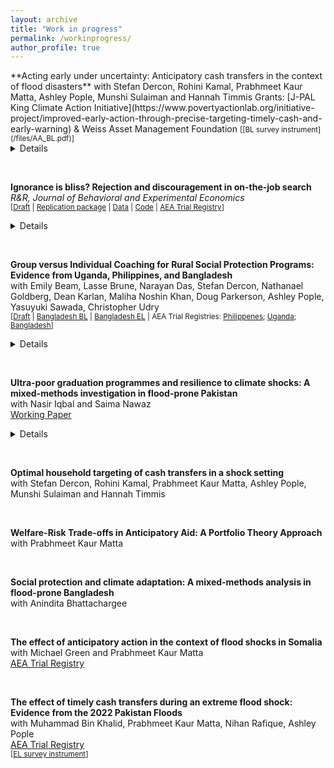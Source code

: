 ```yaml
---
layout: archive
title: "Work in progress"
permalink: /workinprogress/
author_profile: true
---
```



<p> </p>
**Acting early under uncertainty: Anticipatory cash transfers in the context of flood disasters**   
with Stefan Dercon, Rohini Kamal, Prabhmeet Kaur Matta, Ashley Pople, Munshi Sulaiman and Hannah Timmis   
Grants: [J-PAL King Climate Action Initiative](https://www.povertyactionlab.org/initiative-project/improved-early-action-through-precise-targeting-timely-cash-and-early-warning) & Weiss Asset Management Foundation   
<small> [[BL survey instrument](/files/AA_BL.pdf)] </small>
<details>
  <summary>Details</summary>
The project evaluates a targeted risk-informed early action pilot in response to floods in Bangladesh, testing efficacy of early warning messaging, timing of cash transfers, and data-driven innovations in targeting approaches. Through a randomized evaluation, we will target approximately 20,000 households, with some households receiving unconditional cash transfers ahead of or after a flood event. We will address two critical knowledge gaps that impede adopting early actions at scale. First, they will explore the optimal timing for delivering assistance: they will evaluate when best to act by examining how households use assistance before, during, or after a disaster. Second, we will evaluate the accuracy of data-driven approaches in targeting the most vulnerable households and the trade-offs thus incurred vis-a-vis timing. 
</details>
<p> </p>
<br>

**Ignorance is bliss? Rejection and discouragement in on-the-job search**   
*R&R, Journal of Behavioral and Experimental Economics*    
<small> [[Draft](/files/manuscript.pdf) | [Replication package](/files/otree_search_rej_game.zip) | [Data](/files/data.zip) | [Code](/_pages/_assets/dofiles.zip) | [AEA Trial Registry](https://www.socialscienceregistry.org/trials/9802)] </small> 
<details>
  <summary>Details</summary>
I investigate the effect that experiencing repeated rejection has on on-the-job search. Using a lab-in-the-field experiment implemented with young workers in South Africa, I repeatedly ask subjects to choose between a high-return activity with frequent exposure to rejection signals and a lower-return activity with less frequent exposure to rejection signals. I ask whether subjects take costly action to avoid exposure to information on rejection by choosing the lower-return, lower-rejection activity. To do so, I experimentally vary both the rewards and the amount of rejection that subjects experience when choosing between the two tasks, holding other salient drivers of search behaviour constant, including eliminating the ability of players to learn about returns to search through experiencing rejection. I find that when exposed to (more frequent) rejection, subjects choose to trade-off expected earnings in order to avoid receiving rejection signals. I interpret these results as an example of active information avoidance.
</details>
<p> </p>

<br>


**Group versus Individual Coaching for Rural Social Protection Programs: Evidence from Uganda, Philippines, and Bangladesh**   
with Emily Beam, Lasse Brune, Narayan Das, Stefan Dercon, Nathanael Goldberg, Dean Karlan, Maliha Noshin Khan, Doug Parkerson, Ashley Pople,
Yasuyuki Sawada, Christopher Udry   
<small> [[Draft](https://sites.northwestern.edu/christopherudry/files/2025/03/group_individ_full_paper.pdf) | [Bangladesh BL](/files/BD_BL.docx) | [Bangladesh EL](/files/BD_EL.docx) | AEA Trial Registries: [Philippenes](https://www.socialscienceregistry.org/trials/4658); [Uganda](https://www.socialscienceregistry.org/trials/4080); [Bangladesh](https://www.socialscienceregistry.org/trials/9618)]  </small> 
<details>
  <summary>Details</summary>
Multifaceted social protection programs in low-income countries often include both capital grants and informational and behavioral support on the premise that households face simultaneous and multiple frictions. To tackle informational and behavioral constraints, programs typically deploy either individual or group coaching visits from f ield agents. The relative efficacy of individual versus group coaching could provide insights into the underlying mechanism through which information and behavioral support change household decisions. However, in three similar randomized evaluations in Uganda, the Philippines, and Bangladesh, we find no differences in efficacy. Given its 15–20% lower costs, group coaching is more cost-effective.
</details>
<p> </p>

<br>


**Ultra-poor graduation programmes and resilience to climate shocks: A mixed-methods investigation in flood-prone Pakistan** \
with Nasir Iqbal and Saima Nawaz  
[Working Paper](www.theigc.org/sites/default/files/2025-03/Nawaz-et-al-working-paper-march-2025.pdf)
<details>
  <summary>Details</summary>
We assess the National Poverty Graduation Programme (NPGP) in Pakistan, focusing on its effectiveness in enhancing resilience against climate-induced shocks, particularly flooding. Using a mixed-method approach that combines regression discontinuity design (RDD) with qualitative in-depth interviews, we examine the short- and medium-term impacts of asset transfers on household well-being. We find that while asset transfers significantly improve food security, consumption, and savings among non-flooded households, these gains are not sustained during flood events. For flood-affected households, livestock becomes a liability, leading to increased borrowing and diminished resilience. These findings underscore a critical trade-off between asset accumulation and climate vulnerability, highlighting the need for more climate-resilient asset strategies in social protection programmes. The paper provides actionable policy insights for integrating adaptive social protection frameworks to enhance resilience in climate-vulnerable contexts.
</details>

<p> </p>
<br>


**Optimal household targeting of cash transfers in a shock setting**   
with Stefan Dercon, Rohini Kamal, Prabhmeet Kaur Matta, Ashley Pople, Munshi Sulaiman and Hannah Timmis   
<p> </p>
<br>

**Welfare-Risk Trade-offs in Anticipatory Aid: A Portfolio Theory Approach**   
with Prabhmeet Kaur Matta   
<p> </p>
<br>


**Social protection and climate adaptation: A mixed-methods analysis in flood-prone Bangladesh** \
with Anindita Bhattachargee 
<p> </p>
<br>


**The effect of anticipatory action in the context of flood shocks in Somalia** \
with Michael Green and Prabhmeet Kaur Matta \
[AEA Trial Registry](https://www.socialscienceregistry.org/trials/12138)
<p> </p>
<br>


**The effect of timely cash transfers during an extreme flood shock: Evidence from the 2022 Pakistan Floods**   
with Muhammad Bin Khalid, Prabhmeet Kaur Matta, Nihan Rafique, Ashley Pople   
[AEA Trial Registry](https://www.socialscienceregistry.org/trials/12147)   
<small> [[EL survey instrument](/files/PK_EL.docx)] </small>   
<p> </p>
<br> 




<!-- 
**The effects of informal institutions on social and economic outcomes: Experimental evidence from Bangladesh** \
(with Jay Garg, Narayan Das, Stefan Dercon, and Ashley Pople) \
[AEA Trial Registry](https://www.socialscienceregistry.org/trials/9709) \
<p> </p>
<br>



-->
